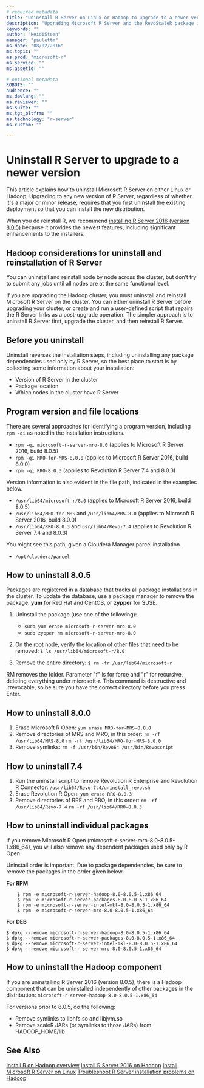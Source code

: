 ```yaml
---
# required metadata
title: "Uninstall R Server on Linux or Hadoop to upgrade to a newer version"
description: "Upgrading Microsoft R Server and the RevoScaleR package is achieved by uninstalling the existing version and installing a newer version."
keywords: ""
author: "HeidiSteen"
manager: "paulettm"
ms.date: "08/02/2016"
ms.topic: ""
ms.prod: "microsoft-r"
ms.service: ""
ms.assetid: ""

# optional metadata
ROBOTS: ""
audience: ""
ms.devlang: ""
ms.reviewer: ""
ms.suite: ""
ms.tgt_pltfrm: ""
ms.technology: "r-server"
ms.custom: ""

---
```

# Uninstall R Server to upgrade to a newer version

This article explains how to uninstall Microsoft R Server on either Linux or Hadoop. Upgrading to any new version of R Server, regardless of whether it's a major or minor release, requires that you first uninstall the existing deployment so that you can install the new distribution.

When you do reinstall R, we recommend [installing R Server 2016 (version 8.0.5)](rserver-install-hadoop-805.md) because it provides the newest features, including significant enhancements to the installers.

## Hadoop considerations for uninstall and reinstallation of R Server

You can uninstall and reinstall node by node across the cluster, but don’t try to submit any jobs until all nodes are at the same functional level.

If you are upgrading the Hadoop cluster, you must uninstall and reinstall Microsoft R Server on the cluster. You can either uninstall R Server before upgrading your cluster, or create and run a user-defined script that repairs the R Server links as a post-upgrade operation. The simpler approach is to uninstall R Server first, upgrade the cluster, and then reinstall R Server.

## Before you uninstall

Uninstall reverses the installation steps, including uninstalling any package dependencies used only by R Server, so the best place to start is by collecting some information about your installation:

- Version of R Server in the cluster
- Package location
- Which nodes in the cluster have R Server

## Program version and file locations

There are several approaches for identifying a program version, including `rpm -qi` as noted in the installation instructions.

- `rpm -qi microsoft-r-server-mro-8.0` (applies to Microsoft R Server 2016, build 8.0.5)
- `rpm -qi MRO-for-MRS-8.0.0` (applies to Microsoft R Server 2016, build 8.0.0)
- `rpm -qi RRO-8.0.3` (applies to Revolution R Server 7.4 and 8.0.3)

Version information is also evident in the file path, indicated in the examples below.

- `/usr/lib64/microsoft-r/8.0` (applies to Microsoft R Server 2016, build 8.0.5)
- `/usr/lib64/MRO-for-MRS` and `/usr/lib64/MRS-8.0` (applies to Microsoft R Server 2016, build 8.0.0)
- `/usr/lib64/RRO-8.0.3` and `usr/lib64/Revo-7.4` (applies to Revolution R Server 7.4 and 8.0.3)

You might see this path, given a Cloudera Manager parcel installation.

- `/opt/cloudera/parcel`

## How to uninstall 8.0.5

Packages are registered in a database that tracks all package installations in the cluster. To update the database, use a package manager to remove the package: **yum** for Red Hat and CentOS, or **zypper** for SUSE.

1. Uninstall the package (use one of the following):

    - `sudo yum erase microsoft-r-server-mro-8.0`
    - `sudo zypper rm microsoft-r-server-mro-8.0`

2. On the root node, verify the location of other files that need to be removed:
        `$ ls /usr/lib64/microsoft-r/8.0`

3. Remove the entire directory:
        `$ rm -fr /usr/lib64/microsoft-r`

RM removes the folder. Parameter "f" is for force and "r" for recursive, deleting everything under microsoft-r. This command is destructive and irrevocable, so be sure you have the correct directory before you press Enter.

## How to uninstall 8.0.0

1. Erase Microsoft R Open:
    `yum erase MRO-for-MRS-8.0.0`
2. Remove directories of MRS and MRO, in this order:
    `rm -rf /usr/lib64/MRS-8.0`
    `rm -rf /usr/lib64/MRO-for-MRS-8.0.0`
3. Remove symlinks:
    `rm -f /usr/bin/Revo64 /usr/bin/Revoscript`

## How to uninstall 7.4

1. Run the uninstall script to remove Revolution R Enterprise and Revolution R Connector:
    `/usr/lib64/Revo-7.4/uninstall_revo.sh`
2. Erase Revolution R Open:
    `yum erase RRO-8.0.3`
3. Remove directories of RRE and RRO, in this order:
     `rm -rf /usr/lib64/Revo-7.4`
     `rm -rf /usr/lib64/RRO-8.0.3`

## How to uninstall individual packages

If you remove Microsoft R Open (microsoft-r-server-mro-8.0-8.0.5-1.x86_64), you will also remove any dependent packages used only by R Open.

Uninstall order is important. Due to package dependencies, be sure to remove the packages in the order given below.

**For RPM**

        $ rpm -e microsoft-r-server-hadoop-8.0-8.0.5-1.x86_64
        $ rpm -e microsoft-r-server-packages-8.0-8.0.5-1.x86_64
        $ rpm -e microsoft-r-server-intel-mkl-8.0-8.0.5-1.x86_64
        $ rpm -e microsoft-r-server-mro-8.0-8.0.5-1.x86_64

**For DEB**

    $ dpkg --remove microsoft-r-server-hadoop-8.0-8.0.5-1.x86_64
    $ dpkg --remove microsoft-r-server-packages-8.0-8.0.5-1.x86_64
    $ dpkg --remove microsoft-r-server-intel-mkl-8.0-8.0.5-1.x86_64
    $ dpkg --remove microsoft-r-server-mro-8.0-8.0.5-1.x86_64

## How to uninstall the Hadoop component

If you are uninstalling R Server 2016 (version 8.0.5), there is a Hadoop component that can be uninstalled independently of other packages in the distribution: `microsoft-r-server-hadoop-8.0-8.0.5-1.x86_64`

For versions prior to 8.0.5, do the following:

- Remove symlinks to libhfs.so and libjvm.so
- Remove scaleR JARs (or symlinks to those JARs) from HADOOP_HOME/lib

## See Also

[Install R on Hadoop overview](rserver-install-hadoop.md)
[Install R Server 2016 on Hadoop](rserver-install-hadoop-805.md)
[Install Microsoft R Server on Linux](rserver-install-linux-server.md)
[Troubleshoot R Server installation problems on Hadoop](rserver-install-hadoop-troubleshoot.md)
